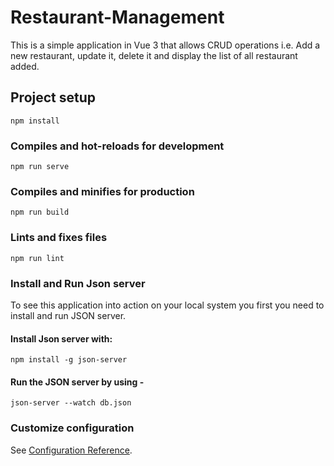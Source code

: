 # Restaurant-Management
This is a simple application in Vue 3 that allows CRUD operations i.e. Add a new restaurant, update it, delete it and display the list of all restaurant added.

## Project setup
```
npm install
```

### Compiles and hot-reloads for development
```
npm run serve
```

### Compiles and minifies for production
```
npm run build
```

### Lints and fixes files
```
npm run lint
```
### Install and Run Json server
To see this application into action on your local system you first you need to install and run JSON server.
#### Install Json server with:
```
npm install -g json-server
```
#### Run the JSON server by using -
```
json-server --watch db.json
```



### Customize configuration
See [Configuration Reference](https://cli.vuejs.org/config/).
